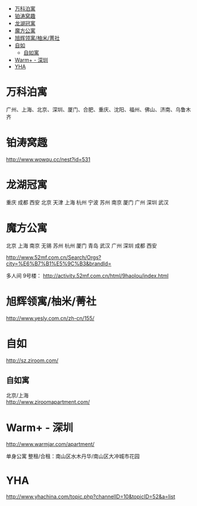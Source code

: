 <!-- TOC -->

- [万科泊寓](#万科泊寓)
- [铂涛窝趣](#铂涛窝趣)
- [龙湖冠寓](#龙湖冠寓)
- [魔方公寓](#魔方公寓)
- [旭辉领寓/柚米/菁社](#旭辉领寓柚米菁社)
- [自如](#自如)
    - [自如寓](#自如寓)
- [Warm+ - 深圳](#warm---深圳)
- [YHA](#yha)

<!-- /TOC -->

# 万科泊寓
广州、上海、北京、深圳、厦门、合肥、重庆、沈阳、福州、佛山、济南、乌鲁木齐

# 铂涛窝趣
http://www.wowqu.cc/nest?id=531

# 龙湖冠寓
重庆 成都 西安 北京 天津 上海 杭州 宁波 苏州 南京 厦门 广州 深圳 武汉

# 魔方公寓
北京 上海 南京 无锡 苏州 杭州 厦门 青岛 武汉 广州 深圳 成都 西安

http://www.52mf.com.cn/Search/Orgs?city=%E6%B7%B1%E5%9C%B3&brandId=

多人间 9号楼： http://activity.52mf.com.cn/html/9haolou/index.html

# 旭辉领寓/柚米/菁社
http://www.yesly.com.cn/zh-cn/155/

# 自如
http://sz.ziroom.com/

## 自如寓
北京/上海  
http://www.ziroomapartment.com/

# Warm+ - 深圳
http://www.warmjar.com/apartment/

单身公寓
整租/合租：南山区水木丹华/南山区大冲城市花园

# YHA
http://www.yhachina.com/topic.php?channelID=10&topicID=52&a=list